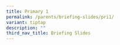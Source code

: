 ```yaml
---
title: Primary 1
permalink: /parents/briefing-slides/pri1/
variant: tiptap
description: ""
third_nav_title: Briefing Slides
---
```

